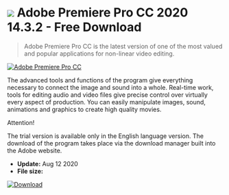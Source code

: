 # ![](https://cdn.softexe.net/static/icon/win.gif) Adobe Premiere Pro CC 2020 14.3.2 - Free Download

> Adobe Premiere Pro CC is the latest version of one of the most valued and popular applications for non-linear video editing.

[![Adobe Premiere Pro CC](https://gallery.dpcdn.pl/imgc/Tools/1762/g_-_420x350_1.5_-_x20120507163656_00.png)](https://softexe.net/win/multimedia/video/adobe-premiere-pro-cc:hbfR.html)

The advanced tools and functions of the program give everything necessary to connect the image and sound into a whole. Real-time work, tools for editing audio and video files give precise control over virtually every aspect of production. You can easily manipulate images, sound, animations and graphics to create high quality movies.
 
 Attention!
 
 
 The trial version is available only in the English language version.
 The download of the program takes place via the download manager built into the Adobe website.


- **Update:** Aug 12 2020
- **File size:** 

[![Download](https://cdn.softexe.net/static/img/download.png)](https://softexe.net/win/multimedia/video/adobe-premiere-pro-cc:hbfR.html)


